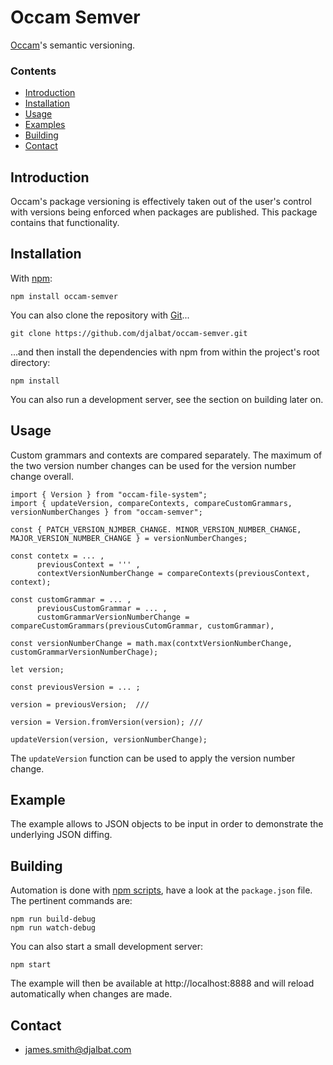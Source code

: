 # Occam Semver

[Occam](https://github.com/djalbat/occam)'s semantic versioning.

### Contents

- [Introduction](#introduction)
- [Installation](#installation)
- [Usage](#usage)
- [Examples](#examples)
- [Building](#building)
- [Contact](#contact)

## Introduction

Occam's package versioning is effectively taken out of the user's control with versions being enforced when packages are published. This package contains that functionality.

## Installation

With [npm](https://www.npmjs.com/):

    npm install occam-semver

You can also clone the repository with [Git](https://git-scm.com/)...

    git clone https://github.com/djalbat/occam-semver.git

...and then install the dependencies with npm from within the project's root directory:

    npm install

You can also run a development server, see the section on building later on.

## Usage

Custom grammars and contexts are compared separately. The maximum of the two version number changes can be used for the version number change overall.  

```
import { Version } from "occam-file-system";
import { updateVersion, compareContexts, compareCustomGrammars, versionNumberChanges } from "occam-semver";

const { PATCH_VERSION_NJMBER_CHANGE. MINOR_VERSION_NUMBER_CHANGE, MAJOR_VERSION_NUMBER_CHANGE } = versionNumberChanges;

const contetx = ... ,
      previousContext = ''' ,
      contextVersionNumberChange = compareContexts(previousContext, context);

const customGrammar = ... ,
      previousCustomGrammar = ... ,
      customGrammarVersionNumberChange = compareCustomGrammars(previousCutomGrammar, customGrammar),
      
const versionNumberChange = math.max(contxtVersionNumberChange, customGrammarVersionNumberChage);

let version;

const previousVersion = ... ;

version = previousVersion;  ///

version = Version.fromVersion(version); ///

updateVersion(version, versionNumberChange);
```

The `updateVersion` function can be used to apply the version number change.
 
## Example

The example allows to JSON objects to be input in order to demonstrate the underlying JSON diffing.

## Building

Automation is done with [npm scripts](https://docs.npmjs.com/misc/scripts), have a look at the `package.json` file. The pertinent commands are:

    npm run build-debug
    npm run watch-debug

You can also start a small development server:

    npm start

The example will then be available at http://localhost:8888 and will reload automatically when changes are made.

## Contact

* james.smith@djalbat.com

